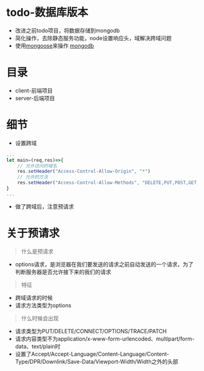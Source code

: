 # todo-数据库版本
- 改进之前todo项目，将数据存储到mongodb
- 简化操作，去除静态服务功能，node设置响应头，域解决跨域问题
- 使用[mongoose](http://www.mongoosejs.net/)来操作 [mongodb](https://www.mongodb.com/)
# 目录
- client-前端项目
- server-后端项目

# 细节
- 设置跨域
```js
...
let main=(req,res)=>{
    // 允许访问的域名
    res.setHeader("Access-Control-Allow-Origin", "*")
    // 允许的方法
    res.setHeader("Access-Control-Allow-Methods", "DELETE,PUT,POST,GET,OPTIONS")
}
...
```
- 做了跨域后，注意预请求

# 关于预请求
>什么是预请求
- options请求，是浏览器在我们要发送的请求之前自动发送的一个请求，为了判断服务器是否允许接下来的我们的请求
>特征
- 跨域请求的时候
- 请求方法类型为options
>什么时候会出现
- 请求类型为PUT/DELETE/CONNECT/OPTIONS/TRACE/PATCH
- 请求内容类型不为application/x-www-form-urlencoded、multipart/form-data、text/plain时
- 设置了Accept/Accept-Language/Content-Language/Content-Type/DPR/Downlink/Save-Data/Viewport-Width/Width之外的头部